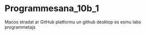 # Programmesana_10b_1
Macos stradat ar GitHub platformu un github desktop
es esmu labs programmetajs
